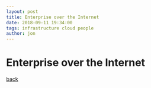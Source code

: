 ```yaml
---
layout: post
title: Enterprise over the Internet
date: 2018-09-11 19:34:00
tags: infrastructure cloud people
author: jon
---
```


# Enterprise over the Internet

[back](./)